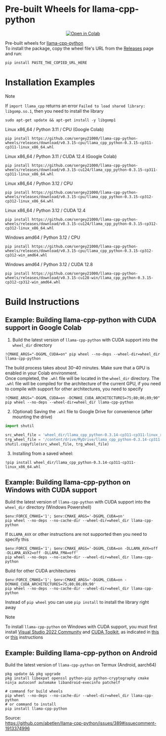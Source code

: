 

# Pre-built Wheels for llama-cpp-python

<div align="center">
<a href="https://colab.research.google.com/drive/1OUVAO8T_HaYW0zxYDkzGja-2sD3elhJp"><img src="https://img.shields.io/static/v1?message=Open%20in%20Colab&logo=googlecolab&labelColor=5c5c5c&color=0f80c1&label=%20" alt="Open in Colab"></a>
</div>

Pre-built wheels for [llama-cpp-python](https://github.com/abetlen/llama-cpp-python)  
To install the package, copy the wheel file's URL from the [Releases](https://github.com/sergey21000/llama-cpp-python-wheels/releases) page and run:
```
pip install PASTE_THE_COPIED_URL_HERE
```

# Installation Examples

> [!NOTE]
> If `import llama_cpp` returns an error `Failed to load shared library: libgomp.so.1`, then you need to install the library
> ```
> sudo apt-get update && apt-get install -y libgomp1
> ```

Linux x86_64 / Python 3.11 / CPU (Google Colab)
```
pip install https://github.com/sergey21000/llama-cpp-python-wheels/releases/download/v0.3.15-cpu/llama_cpp_python-0.3.15-cp311-cp311-linux_x86_64.whl
```

Linux x86_64 / Python 3.11 / CUDA 12.4 (Google Colab)
```
pip install https://github.com/sergey21000/llama-cpp-python-wheels/releases/download/v0.3.15-cu124/llama_cpp_python-0.3.15-cp311-cp311-linux_x86_64.whl
```

Linux x86_64 / Python 3.12 / CPU 
```
pip install https://github.com/sergey21000/llama-cpp-python-wheels/releases/download/v0.3.15-cpu/llama_cpp_python-0.3.15-cp312-cp312-linux_x86_64.whl
```

Linux x86_64 / Python 3.12 / CUDA 12.4 
```
pip install https://github.com/sergey21000/llama-cpp-python-wheels/releases/download/v0.3.15-cu124/llama_cpp_python-0.3.15-cp312-cp312-linux_x86_64.whl
```

Windows amd64 / Python 3.12 / CPU
```
pip install https://github.com/sergey21000/llama-cpp-python-wheels/releases/download/v0.3.15-cpu/llama_cpp_python-0.3.15-cp312-cp312-win_amd64.whl
```

Windows amd64 / Python 3.12 / CUDA 12.8
```
pip install https://github.com/sergey21000/llama-cpp-python-wheels/releases/download/v0.3.15-cu128-win/llama_cpp_python-0.3.15-cp312-cp312-win_amd64.whl
```


# Build Instructions

## Example: Building llama-cpp-python with CUDA support in Google Colab

1) Build the latest version of `llama-cpp-python` with CUDA support into the `wheel_dir` directory
```
!CMAKE_ARGS="-DGGML_CUDA=on" pip wheel --no-deps --wheel-dir=wheel_dir llama-cpp-python
```
The build process takes about 30–40 minutes. Make sure that a GPU is enabled in your Colab environment.  
Once completed, the `.whl` file will be located in the `wheel_dir` directory.
The `.whl` file will be compiled for the architecture of the current GPU, if you need to compile with support for other architectures, you need to specify
```
!CMAKE_ARGS="-DGGML_CUDA=on -DCMAKE_CUDA_ARCHITECTURES=75;80;86;89;90" pip wheel --no-deps --wheel-dir=wheel_dir llama-cpp-python
```

2) (Optional) Saving the `.whl` file to Google Drive for convenience (after mounting the drive)
```python
import shutil

src_wheel_file = 'wheel_dir/llama_cpp_python-0.3.14-cp311-cp311-linux_x86_64.whl'
trg_wheel_file = '/content/drive/MyDrive/llama_cpp_python-0.3.14-cp311-cp311-linux_x86_64.whl'
shutil.copyfile(src_wheel_file, trg_wheel_file)
```

3) Installing from a saved wheel:
```
!pip install wheel_dir/llama_cpp_python-0.3.14-cp311-cp311-linux_x86_64.whl
```


## Example: Building llama-cpp-python on Windows with CUDA support

Build the latest version of `llama-cpp-python` with CUDA support into the `wheel_dir` directory (Windows Powershell)
```
$env:FORCE_CMAKE='1'; $env:CMAKE_ARGS='-DGGML_CUDA=on'
pip wheel --no-deps --no-cache-dir --wheel-dir=wheel_dir llama-cpp-python
```

If `DLLAMA_AVX` or other instructions are not supported then you need to specify this
```
$env:FORCE_CMAKE='1'; $env:CMAKE_ARGS='-DGGML_CUDA=on -DLLAMA_AVX=off -DLLAMA_AVX2=off -DLLAMA_FMA=off'
pip wheel --no-deps --no-cache-dir --wheel-dir=wheel_dir llama-cpp-python
```

Build for other CUDA architectures
```
$env:FORCE_CMAKE='1'; $env:CMAKE_ARGS='-DGGML_CUDA=on -DCMAKE_CUDA_ARCHITECTURES=75;80;86;89;90'
pip wheel --no-deps --no-cache-dir --wheel-dir=wheel_dir llama-cpp-python
```

Instead of `pip wheel` you can use `pip install` to install the library right away

> [!NOTE]
> To install `llama-cpp-python` on Windows with CUDA support, you must first install [Visual Studio 2022 Community](https://visualstudio.microsoft.com/ru/downloads/) and [CUDA Toolkit](https://developer.nvidia.com/cuda-toolkit-archive), as indicated in [this](https://github.com/abetlen/llama-cpp-python/discussions/871#discussion-5812096) or [this](https://github.com/Granddyser/windows-llama-cpp-python-cuda-guide?tab=readme-ov-file#12-visual-studio-2019-installation-and-configuration) instructions


## Example: Building llama-cpp-python on Android

Build the latest version of `llama-cpp-python` on Termux (Android, aarch64)
```
pkg update && pkg upgrade 
pkg install libexpat openssl python-pip python-cryptography cmake ninja autoconf automake libandroid-execinfo patchelf

# command for build wheels
pip wheel --no-deps --no-cache-dir --wheel-dir=wheel_dir llama-cpp-python
# or command to install
pip install llama-cpp-python
```

Source:  
https://github.com/abetlen/llama-cpp-python/issues/389#issuecomment-1913374996
